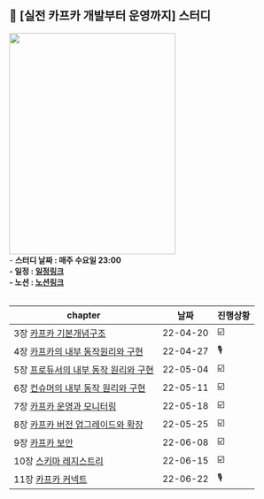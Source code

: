 ## 📘 [실전 카프카 개발부터 운영까지] 스터디
<a href="https://www.onlybook.co.kr/entry/kafka2">
 <img src="https://user-images.githubusercontent.com/55049159/164279452-653a3fb1-e24c-460d-b658-1cdf413be95a.png" style="width:300px;height:400px"/>
  </a>
<br>
- <b>스터디 날짜 : 매주 수요일 23:00<b/><br>
- 일정 : <a href="https://docs.google.com/spreadsheets/d/1-53xN3NHmn79L2voiBvvwwVoOK0vv62EieU8yRSECOE/edit#gid=0">일정링크</a><br>
- 노션 : <a href="https://www.notion.so/Apache-Kafka-771e96dd06e846a88886f76ea962c6d2">노션링크</a>
<br><br>

|chapter|날짜|진행상황|
|------|---|---|
|3장  <a href="https://zeroco.tistory.com/105">카프카 기본개념구조</a>|22-04-20|☑️|
|4장 <a href="https://zeroco.tistory.com/106">카프카의 내부 동작원리와 구현</a>|22-04-27|🎙️|
|5장 <a href="#">프로듀서의 내부 동작 원리와 구현</a>|22-05-04|☑️|
|6장 <a href="#">컨슈머의 내부 동작 원리와 구현</a>|22-05-11|☑️|
|7장 <a href="https://zeroco.tistory.com/113">카프카 운영과 모니터링</a>|22-05-18|☑️|
|8장 <a href="https://zeroco.tistory.com/111">카프카 버전 업그레이드와 확장</a>|22-05-25|☑️|
|9장 <a href="https://zeroco.tistory.com/115">카프카 보안</a>|22-06-08|☑️|
|10장 <a href="https://zeroco.tistory.com/115">스키마 레지스트리 </a>|22-06-15|☑️|
|11장 <a href="https://zeroco.tistory.com/116">카프카 커넥트</a>|22-06-22|🎙️|


